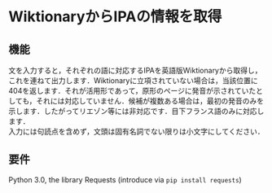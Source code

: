 # WiktionaryからIPAの情報を取得

## 機能
文を入力すると，それぞれの語に対応するIPAを英語版Wiktionaryから取得し，これを連ねて出力します．Wiktionaryに立項されていない場合は，当該位置に404を返します．それが活用形であって，原形のページに発音が示されていたとしても，それには対応していません．候補が複数ある場合は，最初の発音のみを示します．したがってリエゾン等には非対応です．目下フランス語のみに対応します．  
入力には句読点を含めず，文頭は固有名詞でない限りは小文字にしてください．

## 要件
Python 3.0, the library Requests (introduce via `pip install requests`)